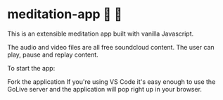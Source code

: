 # meditation-app 🌻 🌴

This is an extensible meditation app built with vanilla Javascript.

The audio and video files are all free soundcloud content. The user can play, pause and replay content.

To start the app:

Fork the application
If you're using VS Code it's easy enough to use the GoLive server and the application will pop right up in your browser.

